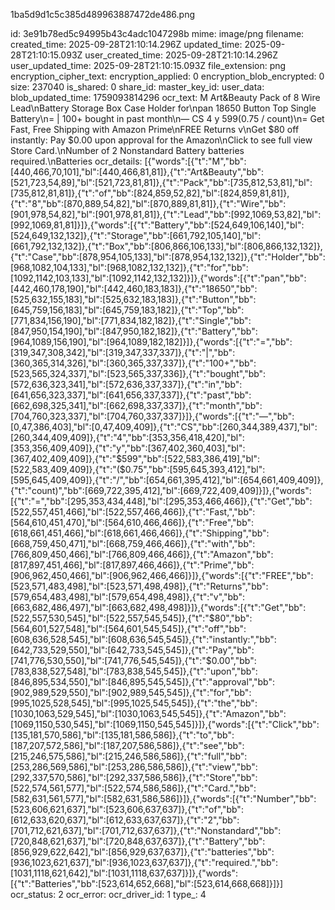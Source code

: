 1ba5d9d1c5c385d489963887472de486.png

id: 3e91b78ed5c94995b43c4adc1047298b
mime: image/png
filename: 
created_time: 2025-09-28T21:10:14.296Z
updated_time: 2025-09-28T21:10:15.093Z
user_created_time: 2025-09-28T21:10:14.296Z
user_updated_time: 2025-09-28T21:10:15.093Z
file_extension: png
encryption_cipher_text: 
encryption_applied: 0
encryption_blob_encrypted: 0
size: 237040
is_shared: 0
share_id: 
master_key_id: 
user_data: 
blob_updated_time: 1759093814296
ocr_text: M Art&Beauty Pack of 8 Wire Lead\nBattery Storage Box Case Holder for\npan 18650 Button Top Single Battery\n= | 100+ bought in past month\n— CS 4 y $599 ($0.75 / count)\n= Get Fast, Free Shipping with Amazon Prime\nFREE Returns v\nGet $80 off instantly: Pay $0.00 upon approval for the Amazon\nClick to see full view Store Card.\nNumber of 2 Nonstandard Battery batteries required.\nBatteries
ocr_details: [{"words":[{"t":"M","bb":[440,466,70,101],"bl":[440,466,81,81]},{"t":"Art&Beauty","bb":[521,723,54,89],"bl":[521,723,81,81]},{"t":"Pack","bb":[735,812,53,81],"bl":[735,812,81,81]},{"t":"of","bb":[824,859,52,82],"bl":[824,859,81,81]},{"t":"8","bb":[870,889,54,82],"bl":[870,889,81,81]},{"t":"Wire","bb":[901,978,54,82],"bl":[901,978,81,81]},{"t":"Lead","bb":[992,1069,53,82],"bl":[992,1069,81,81]}]},{"words":[{"t":"Battery","bb":[524,649,106,140],"bl":[524,649,132,132]},{"t":"Storage","bb":[661,792,105,140],"bl":[661,792,132,132]},{"t":"Box","bb":[806,866,106,133],"bl":[806,866,132,132]},{"t":"Case","bb":[878,954,105,133],"bl":[878,954,132,132]},{"t":"Holder","bb":[968,1082,104,133],"bl":[968,1082,132,132]},{"t":"for","bb":[1092,1142,103,133],"bl":[1092,1142,132,132]}]},{"words":[{"t":"pan","bb":[442,460,178,190],"bl":[442,460,183,183]},{"t":"18650","bb":[525,632,155,183],"bl":[525,632,183,183]},{"t":"Button","bb":[645,759,156,183],"bl":[645,759,183,182]},{"t":"Top","bb":[771,834,156,190],"bl":[771,834,182,182]},{"t":"Single","bb":[847,950,154,190],"bl":[847,950,182,182]},{"t":"Battery","bb":[964,1089,156,190],"bl":[964,1089,182,182]}]},{"words":[{"t":"=","bb":[319,347,308,342],"bl":[319,347,337,337]},{"t":"|","bb":[360,365,314,326],"bl":[360,365,337,337]},{"t":"100+","bb":[523,565,324,337],"bl":[523,565,337,336]},{"t":"bought","bb":[572,636,323,341],"bl":[572,636,337,337]},{"t":"in","bb":[641,656,323,337],"bl":[641,656,337,337]},{"t":"past","bb":[662,698,325,341],"bl":[662,698,337,337]},{"t":"month","bb":[704,760,323,337],"bl":[704,760,337,337]}]},{"words":[{"t":"—","bb":[0,47,386,403],"bl":[0,47,409,409]},{"t":"CS","bb":[260,344,389,437],"bl":[260,344,409,409]},{"t":"4","bb":[353,356,418,420],"bl":[353,356,409,409]},{"t":"y","bb":[367,402,360,403],"bl":[367,402,409,409]},{"t":"$599","bb":[522,583,386,419],"bl":[522,583,409,409]},{"t":"($0.75","bb":[595,645,393,412],"bl":[595,645,409,409]},{"t":"/","bb":[654,661,395,412],"bl":[654,661,409,409]},{"t":"count)","bb":[669,722,395,412],"bl":[669,722,409,409]}]},{"words":[{"t":"=","bb":[295,353,434,448],"bl":[295,353,466,466]},{"t":"Get","bb":[522,557,451,466],"bl":[522,557,466,466]},{"t":"Fast,","bb":[564,610,451,470],"bl":[564,610,466,466]},{"t":"Free","bb":[618,661,451,466],"bl":[618,661,466,466]},{"t":"Shipping","bb":[668,759,450,471],"bl":[668,759,466,466]},{"t":"with","bb":[766,809,450,466],"bl":[766,809,466,466]},{"t":"Amazon","bb":[817,897,451,466],"bl":[817,897,466,466]},{"t":"Prime","bb":[906,962,450,466],"bl":[906,962,466,466]}]},{"words":[{"t":"FREE","bb":[523,571,483,498],"bl":[523,571,498,498]},{"t":"Returns","bb":[579,654,483,498],"bl":[579,654,498,498]},{"t":"v","bb":[663,682,486,497],"bl":[663,682,498,498]}]},{"words":[{"t":"Get","bb":[522,557,530,545],"bl":[522,557,545,545]},{"t":"$80","bb":[564,601,527,548],"bl":[564,601,545,545]},{"t":"off","bb":[608,636,528,545],"bl":[608,636,545,545]},{"t":"instantly:","bb":[642,733,529,550],"bl":[642,733,545,545]},{"t":"Pay","bb":[741,776,530,550],"bl":[741,776,545,545]},{"t":"$0.00","bb":[783,838,527,548],"bl":[783,838,545,545]},{"t":"upon","bb":[846,895,534,550],"bl":[846,895,545,545]},{"t":"approval","bb":[902,989,529,550],"bl":[902,989,545,545]},{"t":"for","bb":[995,1025,528,545],"bl":[995,1025,545,545]},{"t":"the","bb":[1030,1063,529,545],"bl":[1030,1063,545,545]},{"t":"Amazon","bb":[1069,1150,530,545],"bl":[1069,1150,545,545]}]},{"words":[{"t":"Click","bb":[135,181,570,586],"bl":[135,181,586,586]},{"t":"to","bb":[187,207,572,586],"bl":[187,207,586,586]},{"t":"see","bb":[215,246,575,586],"bl":[215,246,586,586]},{"t":"full","bb":[253,286,569,586],"bl":[253,286,586,586]},{"t":"view","bb":[292,337,570,586],"bl":[292,337,586,586]},{"t":"Store","bb":[522,574,561,577],"bl":[522,574,586,586]},{"t":"Card.","bb":[582,631,561,577],"bl":[582,631,586,586]}]},{"words":[{"t":"Number","bb":[523,606,621,637],"bl":[523,606,637,637]},{"t":"of","bb":[612,633,620,637],"bl":[612,633,637,637]},{"t":"2","bb":[701,712,621,637],"bl":[701,712,637,637]},{"t":"Nonstandard","bb":[720,848,621,637],"bl":[720,848,637,637]},{"t":"Battery","bb":[856,929,622,642],"bl":[856,929,637,637]},{"t":"batteries","bb":[936,1023,621,637],"bl":[936,1023,637,637]},{"t":"required.","bb":[1031,1118,621,642],"bl":[1031,1118,637,637]}]},{"words":[{"t":"Batteries","bb":[523,614,652,668],"bl":[523,614,668,668]}]}]
ocr_status: 2
ocr_error: 
ocr_driver_id: 1
type_: 4